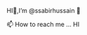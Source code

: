 HI👋,I’m @ssabirhussain 🌱

📫 How to reach me ...
HI 
<!---
ssabirhussain/ssabirhussain is a ✨ special ✨ repository because its `README.md` (this file) appears on your GitHub profile.
You can click the Preview link to take a look at your changes.
--->
